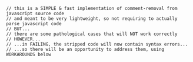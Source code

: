    // this is a SIMPLE & fast implementation of comment-removal from javascript source code
    // and meant to be very lightweight, so not requiring to actually parse javascript code
    // BUT...
    // there are some pathological cases that will NOT work correctly
    // HOWEVER...
    // ...in FAILING, the stripped code will now contain syntax errors...
    // ...so there will be an opportunity to address them, using WORKAROUNDS below

